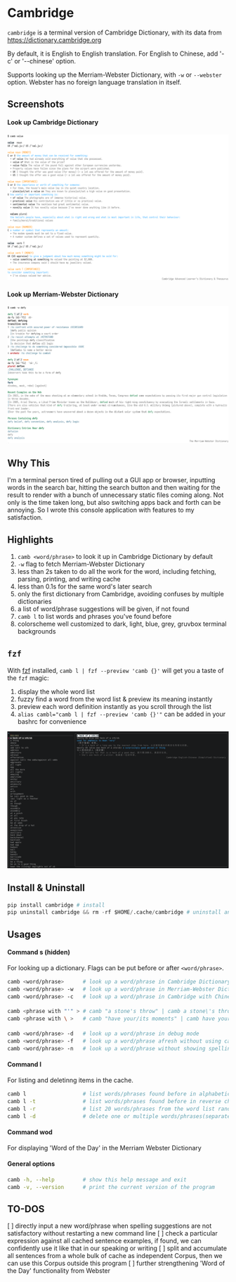 # Cambridge

`cambridge` is a terminal version of Cambridge Dictionary, with its data from https://dictionary.cambridge.org

By default, it is English to English translation. For English to Chinese, add '-c' or '--chinese' option.

Supports looking up the Merriam-Webster Dictionary, with `-w` or `--webster` option. Webster has no foreign language translation in itself.

## Screenshots
#### Look up Cambridge Dictionary
![look up a word in Cambridge Dictionary](/screenshots/cambridge.png)

#### Look up Merriam-Webster Dictionary
![look up a word in Merriam-Webster Dictionary](/screenshots/webster.png)

## Why This
I'm a terminal person tired of pulling out a GUI app or browser, inputting words in the search bar, hitting the search button and then waiting for the result to render with a bunch of unnecessary static files coming along. Not only is the time taken long, but also switching apps back and forth can be annoying. So I wrote this console application with features to my satisfaction.

## Highlights
1. `camb <word/phrase>` to look it up in Cambridge Dictionary by default
2. `-w` flag to fetch Merriam-Webster Dictionary
3. less than 2s taken to do all the work for the word, including fetching, parsing, printing, and writing cache
4. less than 0.1s for the same word's later search
5. only the first dictionary from Cambridge, avoiding confuses by multiple dictionaries
6. a list of word/phrase suggestions will be given, if not found
7. `camb l` to list words and phrases you've found before
8. colorscheme well customized to dark, light, blue, grey, gruvbox terminal backgrounds

## `fzf`
With [fzf](https://github.com/junegunn/fzf) installed, `camb l | fzf --preview 'camb {}'` will get you a taste of the `fzf` magic:
1. display the whole word list
2. fuzzy find a word from the word list & preview its meaning instantly
3. preview each word definition instantly as you scroll through the list
4. `alias cambl="camb l | fzf --preview 'camb {}'"` can be added in your bashrc for convenience

![list words](/screenshots/fzf.png)

## Install & Uninstall
```python
pip install cambridge # install
pip uninstall cambridge && rm -rf $HOME/.cache/cambridge # uninstall and remove cache
```

## Usages
#### Command s (hidden)
For looking up a dictionary. Flags can be put before or after `<word/phrase>`.
```bash
camb <word/phrase>      # look up a word/phrase in Cambridge Dictionary
camb <word/phrase> -w   # look up a word/phrase in Merriam-Webster Dictionary
camb <word/phrase> -c   # look up a word/phrase in Cambridge with Chinese translation

camb <phrase with "'" > # camb "a stone's throw" | camb a stone\'s throw
camb <phrase with \ >   # camb "have your/its moments" | camb have your\/its moments

camb <word/phrase> -d   # look up a word/phrase in debug mode
camb <word/phrase> -f   # look up a word/phrase afresh without using cache
camb <word/phrase> -n   # look up a word/phrase without showing spelling suggestions if not found
```

#### Command l
For listing and deletinng items in the cache.
```bash
camb l                  # list words/phrases found before in alphabetical order
camb l -t               # list words/phrases found before in reverse chronological order
camb l -r               # list 20 words/phrases from the word list randomly
camb l -d               # delete one or multiple words/phrases(separated by ", ") from the list
```

#### Command wod
For displaying 'Word of the Day' in the Merriam Webster Dictionary

#### General options
```bash
camb -h, --help         # show this help message and exit
camb -v, --version      # print the current version of the program
```

## TO-DOS
[ ] directly input a new word/phrase when spelling suggestions are not satisfactory without restarting a new command line
[ ] check a particular expression against all cached sentence examples, if found, we can confidently use it like that in our speaking or writing
[ ] split and accumulate all sentences from a whole bulk of cache as independent Corpus, then we can use this Corpus outside this program
[ ] further strengthening 'Word of the Day' functionality from Webster
